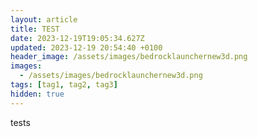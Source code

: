 ```yaml
---
layout: article
title: TEST
date: 2023-12-19T19:05:34.627Z
updated: 2023-12-19 20:54:40 +0100
header_image: /assets/images/bedrocklaunchernew3d.png
images:
  - /assets/images/bedrocklaunchernew3d.png
tags: [tag1, tag2, tag3]
hidden: true
---
```

t﻿ests